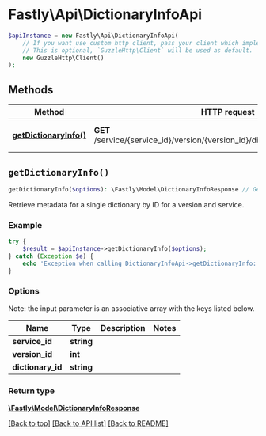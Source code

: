 # Fastly\Api\DictionaryInfoApi


```php
$apiInstance = new Fastly\Api\DictionaryInfoApi(
    // If you want use custom http client, pass your client which implements `GuzzleHttp\ClientInterface`.
    // This is optional, `GuzzleHttp\Client` will be used as default.
    new GuzzleHttp\Client()
);
```

## Methods

Method | HTTP request | Description
------------- | ------------- | -------------
[**getDictionaryInfo()**](DictionaryInfoApi.md#getDictionaryInfo) | **GET** /service/{service_id}/version/{version_id}/dictionary/{dictionary_id}/info | Get edge dictionary metadata


## `getDictionaryInfo()`

```php
getDictionaryInfo($options): \Fastly\Model\DictionaryInfoResponse // Get edge dictionary metadata
```

Retrieve metadata for a single dictionary by ID for a version and service.

### Example
```php
try {
    $result = $apiInstance->getDictionaryInfo($options);
} catch (Exception $e) {
    echo 'Exception when calling DictionaryInfoApi->getDictionaryInfo: ', $e->getMessage(), PHP_EOL;
}
```

### Options

Note: the input parameter is an associative array with the keys listed below.

Name | Type | Description  | Notes
------------- | ------------- | ------------- | -------------
**service_id** | **string** |  |
**version_id** | **int** |  |
**dictionary_id** | **string** |  |

### Return type

[**\Fastly\Model\DictionaryInfoResponse**](../Model/DictionaryInfoResponse.md)

[[Back to top]](#) [[Back to API list]](../../README.md#endpoints)
[[Back to README]](../../README.md)
